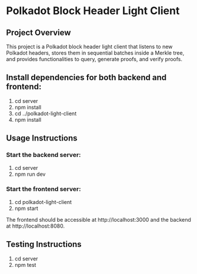 
# Polkadot Block Header Light Client

## Project Overview
This project is a Polkadot block header light client that listens to new Polkadot headers, stores them in sequential batches inside a Merkle tree, and provides functionalities to query, generate proofs, and verify proofs.

## Install dependencies for both backend and frontend:

1. cd server
2. npm install
3. cd ../polkadot-light-client
4. npm install

## Usage Instructions

### Start the backend server:
1. cd server
2. npm run dev

### Start the frontend server:
1. cd polkadot-light-client
2. npm start

The frontend should be accessible at http://localhost:3000 and the backend at http://localhost:8080.

## Testing Instructions
1. cd server
2. npm test